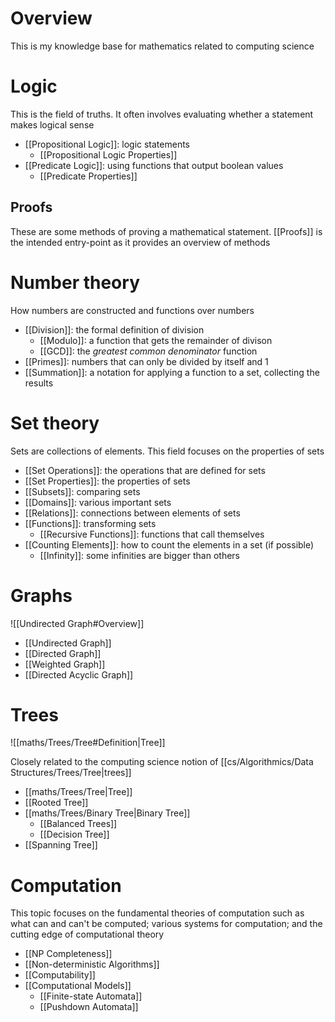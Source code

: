 # Overview
This is my knowledge base for mathematics related to computing science

# Logic
This is the field of truths. It often involves evaluating whether a statement makes logical sense

- [[Propositional Logic]]: logic statements
	- [[Propositional Logic Properties]]
- [[Predicate Logic]]: using functions that output boolean values
	- [[Predicate Properties]]

## Proofs
These are some methods of proving a mathematical statement. [[Proofs]] is the intended entry-point as it provides an overview of methods

# Number theory
How numbers are constructed and functions over numbers

- [[Division]]: the formal definition of division
	- [[Modulo]]: a function that gets the remainder of divison
	- [[GCD]]: the *greatest common denominator* function
- [[Primes]]: numbers that can only be divided by itself and 1
- [[Summation]]: a notation for applying a function to a set, collecting the results

# Set theory
Sets are collections of elements. This field focuses on the properties of sets

- [[Set Operations]]: the operations that are defined for sets
- [[Set Properties]]: the properties of sets
- [[Subsets]]: comparing sets
- [[Domains]]: various important sets
- [[Relations]]: connections between elements of sets
- [[Functions]]: transforming sets
	- [[Recursive Functions]]: functions that call themselves
- [[Counting Elements]]: how to count the elements in a set (if possible)
	- [[Infinity]]: some infinities are bigger than others

# Graphs
![[Undirected Graph#Overview]]

- [[Undirected Graph]]
- [[Directed Graph]]
- [[Weighted Graph]]
- [[Directed Acyclic Graph]]

# Trees
![[maths/Trees/Tree#Definition|Tree]]

Closely related to the computing science notion of [[cs/Algorithmics/Data Structures/Trees/Tree|trees]]

- [[maths/Trees/Tree|Tree]]
- [[Rooted Tree]]
- [[maths/Trees/Binary Tree|Binary Tree]]
	- [[Balanced Trees]]
	- [[Decision Tree]]
- [[Spanning Tree]]

# Computation
This topic focuses on the fundamental theories of computation such as what can and can't be computed; various systems for computation; and the cutting edge of computational theory

- [[NP Completeness]]
- [[Non-deterministic Algorithms]]
- [[Computability]]
- [[Computational Models]]
	- [[Finite-state Automata]]
	- [[Pushdown Automata]]